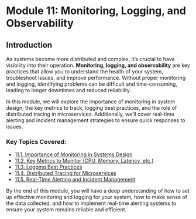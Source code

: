 # Module 11: Monitoring, Logging, and Observability

## Introduction

As systems become more distributed and complex, it’s crucial to have visibility into their operation. **Monitoring, logging, and observability** are key practices that allow you to understand the health of your system, troubleshoot issues, and improve performance. Without proper monitoring and logging, identifying problems can be difficult and time-consuming, leading to longer downtimes and reduced reliability.

In this module, we will explore the importance of monitoring in system design, the key metrics to track, logging best practices, and the role of distributed tracing in microservices. Additionally, we’ll cover real-time alerting and incident management strategies to ensure quick responses to issues.

### Key Topics Covered:
- [11.1. Importance of Monitoring in Systems Design](./section_11_1.md)
- [11.2. Key Metrics to Monitor (CPU, Memory, Latency, etc.)](./section_11_2.md)
- [11.3. Logging Best Practices](./section_11_3.md)
- [11.4. Distributed Tracing for Microservices](./section_11_4.md)
- [11.5. Real-Time Alerting and Incident Management](./section_11_5.md)

By the end of this module, you will have a deep understanding of how to set up effective monitoring and logging for your system, how to make sense of the data collected, and how to implement real-time alerting systems to ensure your system remains reliable and efficient.

